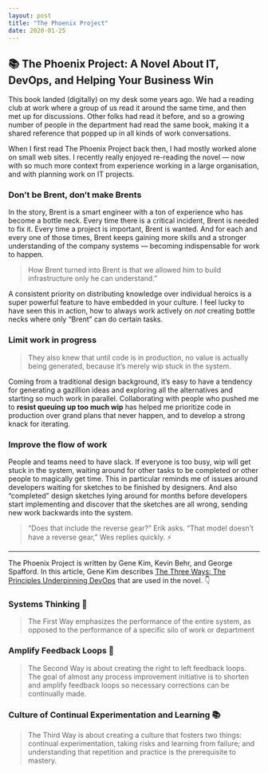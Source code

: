 ```yaml
---
layout: post
title: "The Phoenix Project"
date: 2020-01-25
---
```


## 📚 The Phoenix Project: A Novel About IT, DevOps, and Helping Your Business Win

This book landed (digitally) on my desk some years ago. We had a reading club at work where a group of us read it around the same time, and then met up for discussions. Other folks had read it before, and so a growing number of people in the department had read the same book, making it a shared reference that popped up in all kinds of work conversations.

When I first read The Phoenix Project back then, I had mostly worked alone on small web sites. I&nbsp;recently really enjoyed re-reading the novel — now with so much more context from experience working in a large organisation, and with planning work on IT projects.

### Don’t be Brent, don’t make Brents

In the story, Brent is a smart engineer with a ton of experience who has become a bottle neck. Every time there is a critical incident, Brent is needed to fix it. Every time a project is important, Brent is wanted. And for each and every one of those times, Brent keeps gaining more skills and a stronger understanding of the company systems — becoming indispensable for work to happen.

> How Brent turned into Brent is that we allowed him to build infrastructure only he can understand.”

A consistent priority on distributing knowledge over individual heroics is a super powerful feature to have embedded in your culture. I feel lucky to have seen this in action, how to always work actively on _not_ creating bottle necks where only “Brent” can do certain tasks.

### Limit work in progress

> They also knew that until code is in production, no value is actually being generated, because it’s merely wip stuck in the system.

Coming from a traditional design background, it’s easy to have a tendency for generating a gazillion ideas and exploring all the alternatives and starting so much work in parallel. Collaborating with people who pushed me to **resist queuing up too much wip** has helped me prioritize code in production over grand plans that never happen, and to develop a strong knack for iterating.

### Improve the flow of work

People and teams need to have slack. If everyone is too busy, wip will get stuck in the system, waiting around for other tasks to be completed or other people to magically get time. This in particular reminds me of issues around developers waiting for sketches to be finished by designers. And also “completed” design sketches lying around for months before developers start implementing and discover that the sketches are all wrong, sending new work backwards into the system.

> “Does that include the reverse gear?” Erik asks. “That model doesn’t have a reverse gear,” Wes replies quickly. ⚡️

---

The Phoenix Project is written by Gene Kim, Kevin Behr, and George Spafford. In this article, Gene Kim describes [The Three Ways: The Principles Underpinning DevOps](https://itrevolution.com/the-three-ways-principles-underpinning-devops/) that are used in the novel. 👇

### Systems Thinking 🚀

> The First Way emphasizes the performance of the entire system, as opposed to the performance of a specific silo of work or department

### Amplify Feedback Loops 🔁

> The Second Way is about creating the right to left feedback loops. The goal of almost any process improvement initiative is to shorten and amplify feedback loops so necessary corrections can be continually made.

### Culture of Continual Experimentation and Learning 📚

> The Third Way is about creating a culture that fosters two things: continual experimentation, taking risks and learning from failure; and understanding that repetition and practice is the prerequisite to mastery.
